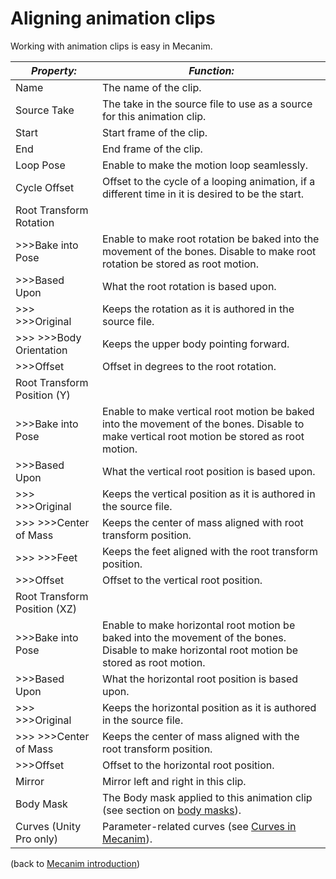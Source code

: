Aligning animation clips
========================


Working with animation clips is easy in Mecanim. 


|**_Property:_** |**_Function:_** |
|--|--|
|<span class=component>Name</span> |The name of the clip.|
|<span class=component>Source Take</span> |The take in the source file to use as a source for this animation clip.|
|<span class=component>Start</span> |Start frame of the clip.|
|<span class=component>End</span> |End frame of the clip.|
|<span class=component>Loop Pose</span>  |Enable to make the motion loop seamlessly.|
|<span class=component>Cycle Offset</span>  |Offset to the cycle of a looping animation, if a different time in it is desired to be the start.|
|<span class=component>Root Transform Rotation</span> | | 
|>>><span class=component>Bake into Pose</span> |Enable to make root rotation be baked into the movement of the bones. Disable to make root rotation be stored as root motion.| 
|>>><span class=component>Based Upon</span> |What the root rotation is based upon.|
|>>> >>><span class=component>Original</span>|Keeps the rotation as it is authored in the source file.|
|>>> >>><span class=component>Body Orientation</span> |Keeps the upper body pointing forward.|
|>>><span class=component>Offset</span> |Offset in degrees to the root rotation.|
|<span class=component>Root Transform Position (Y)</span> | | 
|>>><span class=component>Bake into Pose</span> |Enable to make vertical root motion be baked into the movement of the bones. Disable to make vertical root motion be stored as root motion.| 
|>>><span class=component>Based Upon</span> |What the vertical root position is based upon.|
|>>> >>><span class=component>Original</span> |Keeps the vertical position as it is authored in the source file.|
|>>> >>><span class=component>Center of Mass</span> |Keeps the center of mass aligned with root transform position.|
|>>> >>><span class=component>Feet</span>|Keeps the feet aligned with the root transform position.|
|>>><span class=component>Offset</span> |Offset to the vertical root position.|
|<span class=component>Root Transform Position (XZ)</span> | | 
|>>><span class=component>Bake into Pose</span> |Enable to make horizontal root motion be baked into the movement of the bones. Disable to make horizontal root motion be stored as root motion.| 
|>>><span class=component>Based Upon</span> |What the horizontal root position is based upon.|
|>>> >>><span class=component>Original</span> |Keeps the horizontal position as it is authored in the source file.|
|>>> >>><span class=component>Center of Mass</span> |Keeps the center of mass aligned with the root transform position.|
|>>><span class=component>Offset</span> |Offset to the horizontal root position.|
|<span class=component>Mirror</span> |Mirror left and right in this clip.|
|<span class=component>Body Mask</span> |The Body mask applied to this animation clip (see section on [body masks](avatarbodymask.html)).|
|<span class=component>Curves</span> (Unity Pro only)|Parameter-related curves (see [Curves in Mecanim](animatorcurves.html)).|

(back to [Mecanim introduction](mecanimanimationsystem.html))
